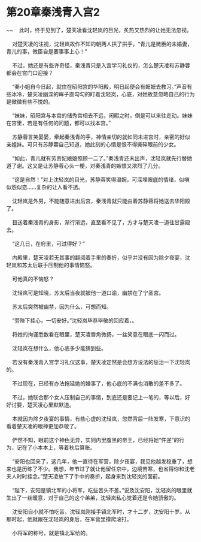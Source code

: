# 第20章秦浅青入宫2
~~&nbsp;&nbsp;&nbsp;&nbsp;此时，终于见到了，楚天凌看沈轻岚的目光，炙热又热烈的让她无法忽视。<br><br>&nbsp;&nbsp;&nbsp;&nbsp;对楚天凌的注视，沈轻岚故作不知的朝两人拱了拱手，“青儿是微臣的未婚妻，青儿的事，微臣自是要事事上心！”<br><br>&nbsp;&nbsp;&nbsp;&nbsp;不过，她还是有些许奇怪，秦浅青只是入宫学习礼仪的，怎么楚天凌和苏静蓉都会在宫门口迎接？<br><br>&nbsp;&nbsp;&nbsp;&nbsp;“秦小姐自今日起，就住在昭阳宫的华阳殿，明日起便会有嬷嬷去教习。”声音有些冰冷，楚天凌幽深的眸子直勾勾的盯着沈轻岚，心底，对她故意忽略自己的行为是微微有些不悦的。<br><br>&nbsp;&nbsp;&nbsp;&nbsp;“妹妹，昭阳宫与本宫的储秀宫相去不远，闲暇之时，倒是可以来往走动。妹妹在宫里，若是有任何的问题，都可以找本宫。”<br><br>&nbsp;&nbsp;&nbsp;&nbsp;苏静蓉言笑晏晏，牵起秦浅青的手，神情亲切的就如同未进宫时，亲密的好似亲姐妹。可只有苏静蓉自己知道，她此刻的心情是恨不得撕碎眼前的少女。<br><br>&nbsp;&nbsp;&nbsp;&nbsp;“如此，青儿就有劳贵妃娘娘照顾一二了。”秦浅青还未出声，沈轻岚就先行替她道了谢。这又是让苏静蓉心头一梗，对秦浅青的嫉恨又浓烈了几分。<br><br>&nbsp;&nbsp;&nbsp;&nbsp;“这是自然！”对上沈轻岚的目光，苏静蓉笑得温婉，可深埋眼底的情绪，似嗔似怨似恋……复杂的让人看不透。<br><br>&nbsp;&nbsp;&nbsp;&nbsp;沈轻岚是外男，不能随意进出后宫，秦浅青就只能由着苏静蓉将她送去华阳殿了。<br><br>&nbsp;&nbsp;&nbsp;&nbsp;目送着秦浅青的身影，渐行渐远，直至看不见了，方才与楚天凌一道往甘露殿去。<br><br>&nbsp;&nbsp;&nbsp;&nbsp;“这几日，在府里，可过得好？”<br><br>&nbsp;&nbsp;&nbsp;&nbsp;内殿里，楚天凌若无其事的翻阅着手里的奏折，似乎并没有因为除夕夜宴，沈轻岚和苏太后联手压制他的事情恼怒。<br><br>&nbsp;&nbsp;&nbsp;&nbsp;可他真的不恼怒？<br><br>&nbsp;&nbsp;&nbsp;&nbsp;沈轻岚可是知晓，苏太后当夜就被他一道口谕，幽禁在了宁圣宫。<br><br>&nbsp;&nbsp;&nbsp;&nbsp;苏太后突然被幽禁，因为什么，可想而知。<br><br>&nbsp;&nbsp;&nbsp;&nbsp;“劳陛下挂心，一切安好。”沈轻岚毕恭毕敬的回应着，。<br><br>&nbsp;&nbsp;&nbsp;&nbsp;将她的拘谨悉数看在眼里，楚天凌唇角微扬，一丝笑意在眼底一闪而过。<br><br>&nbsp;&nbsp;&nbsp;&nbsp;沈轻岚在想什么，他心底多少能猜到些。<br><br>&nbsp;&nbsp;&nbsp;&nbsp;若没有秦浅青入宫学习礼仪这事，楚天凌定然是会想方设法的惩治一下沈轻岚的。<br><br>&nbsp;&nbsp;&nbsp;&nbsp;不过现在，已经有办法拖延她的婚事了，他心底的不满也消散的差不多了。<br><br>&nbsp;&nbsp;&nbsp;&nbsp;不过，她联合那个女人压制自己的事情，到底还是要记上一笔的，等以后，好好讨要，楚天凌心里默默道。<br><br>&nbsp;&nbsp;&nbsp;&nbsp;本就因为除夕夜宴的事情，有些心虚的沈轻岚，忽然背后一阵发寒，下意识的看着楚天凌的眼神更加恭敬了。<br><br>&nbsp;&nbsp;&nbsp;&nbsp;俨然不知，眼前这个神色无异，实则内里腹黑的帝王，已经将她“忤逆”的行为，记在了小本本上，等着秋后算账。<br><br>&nbsp;&nbsp;&nbsp;&nbsp;“安阳也回来了，这几年，他一直待在军营，除夕夜宴，我见他越发稳重了，想来也是历练了不少。我想，年节过了就让他留任京中，边境苦寒，也省得你和沈老夫人时时挂念。”楚天凌放下了手中的奏折，起身来到沈轻岚的面前。<br><br>&nbsp;&nbsp;&nbsp;&nbsp;“陛下，安阳是镇北军的小将军，吃些苦头不差。”说及沈安阳，沈轻岚的眼里就生出了一丝暖意，对于自己的这个弟弟，沈轻岚私心觉着还是令她骄傲的。<br><br>&nbsp;&nbsp;&nbsp;&nbsp;沈安阳自小就不怕吃苦，沈轻岚刚接手镇北军时，才十二岁，沈安阳十岁。从那时起，他就跟在沈轻岚的身后，在军营里摸爬滚打。<br><br>&nbsp;&nbsp;&nbsp;&nbsp;小将军的称号，就是镇北军给的。<br><br>
                    

<script>_fwqdsqadxfw()</script>
<div><script>_dfwf1dw();</script></div>
<div><script>_dfwf1agdw();</script></div>
                